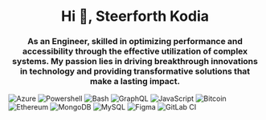 <h1 align="center">Hi 👋, Steerforth Kodia</h1>
<h3 align="center">As an Engineer, skilled in optimizing performance and accessibility through the effective utilization of complex systems. My passion lies in driving breakthrough innovations in technology and providing transformative solutions that make a lasting impact.
</h3>

![Azure](https://img.shields.io/badge/azure-3670A0?style=for-the-badge&logo=azure&logoColor=ffdd54)
![Powershell](https://img.shields.io/badge/Powershell-%23EE4C2C.svg?style=for-the-badge&logo=Powershell&logoColor=white)
![Bash](https://img.shields.io/badge/Bash-%23D00000.svg?style=for-the-badge&logo=Bash&logoColor=white)
![GraphQL](https://img.shields.io/badge/-GraphQL-E10098?style=for-the-badge&logo=graphql&logoColor=black)
![JavaScript](https://img.shields.io/badge/javascript-%23323330.svg?style=for-the-badge&logo=javascript&logoColor=%23F7DF1E)
![Bitcoin](https://img.shields.io/badge/Bitcoin-000?style=for-the-badge&logo=bitcoin&logoColor=white)
![Ethereum](https://img.shields.io/badge/Ethereum-3C3C3D?style=for-the-badge&logo=Ethereum&logoColor=white)
![MongoDB](https://img.shields.io/badge/MongoDB-%234ea94b.svg?style=for-the-badge&logo=mongodb&logoColor=white)
![MySQL](https://img.shields.io/badge/mysql-%2300f.svg?style=for-the-badge&logo=mysql&logoColor=white)
![Figma](https://img.shields.io/badge/figma-%23F24E1E.svg?style=for-the-badge&logo=figma&logoColor=white)
![GitLab CI](https://img.shields.io/badge/gitlab%20ci-%23181717.svg?style=for-the-badge&logo=gitlab&logoColor=white)
